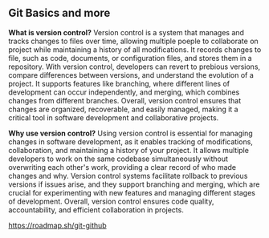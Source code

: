 <h2>Git Basics and more</h2>

**What is version control?**
Version control is a system that manages and tracks changes to files over time, allowing multiple poeple to collaborate on project while maintaining a history of all modifications. It records changes to file, such as code, documents, or configuration files, and stores them in a repository.
With version control, developers can revert to prebious versions, compare differences between versions, and understand the evolution of a project. It supports features like branching, where different lines of development can occur independently, and merging, which combines changes from different branches. Overall, version control ensures that changes are organized, recoverable, and easily managed, making it a critical tool in software development and collaborative projects.

**Why use version control?**
Using version control is essential for managing changes in software development, as it enables tracking of modifications, collaboration, and maintaining a history of your project. It allows multiple developers to work on the same codebase simultaneously without overwriting each other's work, providing a clear record of who made changes and why. Version control systems facilitate rollback to previous versions if issues arise, and they support branching and merging, which are crucial for experimenting with new features and managing different stages of development. Overall, version control ensures code quality, accountability, and efficient collaboration in projects.

https://roadmap.sh/git-github